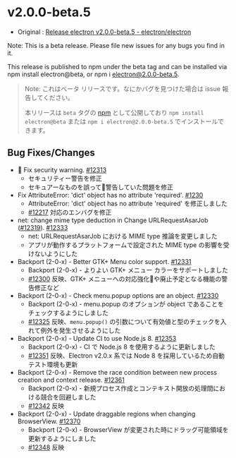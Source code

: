 # v2.0.0-beta.5

* Original : [Release electron v2.0.0-beta.5 - electron/electron](https://github.com/electron/electron/releases/tag/v2.0.0-beta.5)

Note: This is a beta release. Please file new issues for any bugs you find in it.

This release is published to npm under the beta tag and can be installed via npm install electron@beta, or npm i electron@2.0.0-beta.5.

> Note: これはベータ リリースです。なにかバグを見つけた場合は issue 報告してください。
>
> 本リリースは `beta` タグの [npm](https://www.npmjs.com/package/electron) として公開しており `npm install electron@beta` または `npm i electron@2.0.0-beta.5` でインストールできます。

## Bug Fixes/Changes

* 🔧 Fix security warning. [#12313](https://github.com/electron/electron/pull/12313)
  * セキュリティー警告を修正
  * セキュアーなものを誤って警告していた問題を修正
* Fix AttributeError: 'dict' object has no attribute 'required'. [#1230](https://github.com/electron/electron/pull/1230)
  * AttributeError: 'dict' object has no attribute 'required' を修正しました
  * [#12217](https://github.com/electron/electron/pull/12217) 対応のエンバグを修正
* net: change mime type deduction in Change URLRequestAsarJob ([#12319](https://github.com/electron/electron/pull/12319)). [#12333](https://github.com/electron/electron/pull/12333)
  * net: URLRequestAsarJob における MIME type 推論を変更しました
  * アプリが動作するプラットフォームで設定された MIME type の影響を受けないようにした
* Backport (2-0-x) - Better GTK+ Menu color support. [#12331](https://github.com/electron/electron/pull/12331)
  * Backport (2-0-x) - よりよい GTK+ メニュー カラーをサポートしました 
  * [#12300](https://github.com/electron/electron/pull/12300) 反映、GTK+ メニューへの対応強化や廃止予定となる機能の警告修正など
* Backport (2-0-x) - Check menu.popup options are an object. [#12330](https://github.com/electron/electron/pull/12330)
  * Backport (2-0-x) - menu.popup のオプションが object であることをチェックするようにしました
  * [#12325](https://github.com/electron/electron/pull/12325) 反映、`menu.popup()` の引数について有効値と型のチェックを入れて例外を発生させるようにした
* Backport (2-0-x) - Update CI to use Node.js 8. [#12353](https://github.com/electron/electron/pull/12353)
  * Backport (2-0-x) -  CI で Node.js 8 を使用するように更新しました
  * [#12351](https://github.com/electron/electron/pull/12351) 反映、Electron v2.0.x 系では Node 8 を採用しているため自動テスト環境も更新
* Backport (2-0-x) - Remove the race condition between new process creation and context release. [#12361](https://github.com/electron/electron/pull/12361)
  * Backport (2-0-x) - 新規プロセス作成とコンテキスト開放の処理間における競合を回避しました
  * [#12342](https://github.com/electron/electron/pull/12342) 反映
* Backport (2-0-x) - Update draggable regions when changing BrowserView. [#12370](https://github.com/electron/electron/pull/12370)
  * Backport (2-0-x) - BrowserView が変更された時にドラッグ可能領域を更新するようにしました
  * [#12348](https://github.com/electron/electron/pull/12348) 反映
